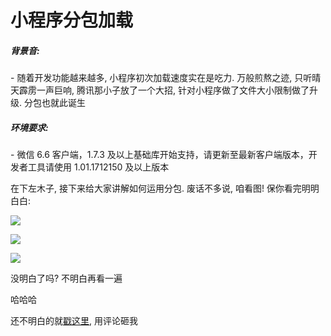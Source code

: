 # 小程序分包加载



##### **背景音:**

\- 随着开发功能越来越多, 小程序初次加载速度实在是吃力. 万般煎熬之迹, 只听晴天霹雳一声巨响, 腾讯那小子放了一个大招, 针对小程序做了文件大小限制做了升级. 分包也就此诞生



##### **环境要求:**

\- 微信 6.6 客户端，1.7.3 及以上基础库开始支持，请更新至最新客户端版本，开发者工具请使用 1.01.1712150 及以上版本



在下左木子, 接下来给大家讲解如何运用分包. 废话不多说, 咱看图! 保你看完明明白白:

![](https://upload-images.jianshu.io/upload_images/2319334-217c70221ba6f175.png)

![](https://upload-images.jianshu.io/upload_images/2319334-16253786c66094ae.png)

![](https://upload-images.jianshu.io/upload_images/2319334-93d6061955bca0c6.png)

没明白了吗? 不明白再看一遍

哈哈哈

还不明白的就[戳这里](https://www.jianshu.com/p/747b5ff7c874), 用评论砸我